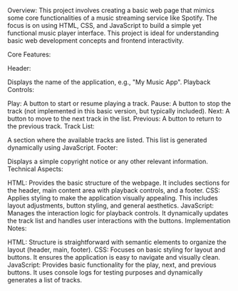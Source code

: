 Overview: This project involves creating a basic web page that mimics some core functionalities of a music streaming service like Spotify. The focus is on using HTML, CSS, and JavaScript to build a simple yet functional music player interface. This project is ideal for understanding basic web development concepts and frontend interactivity.

Core Features:

Header:

Displays the name of the application, e.g., "My Music App".
Playback Controls:

Play: A button to start or resume playing a track.
Pause: A button to stop the track (not implemented in this basic version, but typically included).
Next: A button to move to the next track in the list.
Previous: A button to return to the previous track.
Track List:

A section where the available tracks are listed. This list is generated dynamically using JavaScript.
Footer:

Displays a simple copyright notice or any other relevant information.
Technical Aspects:

HTML: Provides the basic structure of the webpage. It includes sections for the header, main content area with playback controls, and a footer.
CSS: Applies styling to make the application visually appealing. This includes layout adjustments, button styling, and general aesthetics.
JavaScript: Manages the interaction logic for playback controls. It dynamically updates the track list and handles user interactions with the buttons.
Implementation Notes:

HTML: Structure is straightforward with semantic elements to organize the layout (header, main, footer).
CSS: Focuses on basic styling for layout and buttons. It ensures the application is easy to navigate and visually clean.
JavaScript: Provides basic functionality for the play, next, and previous buttons. It uses console logs for testing purposes and dynamically generates a list of tracks.
